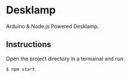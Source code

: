 # Desklamp

Arduino &amp; Node.js Powered Desklamp.

## Instructions

Open the project directory in a termainal and run:

	$ npm start